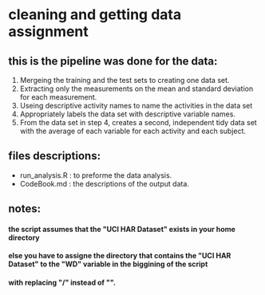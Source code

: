 # cleaning and getting data assignment

## this is the pipeline was done for the data:

1. Mergeing the training and the test sets to creating one data set.
2. Extracting only the measurements on the mean and standard deviation for each measurement.
3. Useing descriptive activity names to name the activities in the data set
4. Appropriately labels the data set with descriptive variable names.
5. From the data set in step 4, creates a second, independent tidy data set with the average of each variable for each activity and each subject.

 ## files descriptions:
+ run_analysis.R : to preforme the data analysis.
+ CodeBook.md : the descriptions of the output data.

 
## notes:
#### the script assumes that the "UCI HAR Dataset" exists in your home directory
#### else you have to assigne the directory that contains the "UCI HAR Dataset" to the "WD" variable in the biggining of the script
#### with replacing "/" instead of "\".
